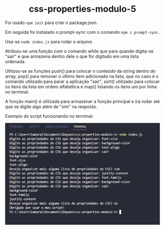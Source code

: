 <h1 align="center">css-properties-modulo-5</h1>

Foi usado `npm init` para criar o package.json.

Em seguida foi instalado o prompt-sync com o comando `npm i prompt-sync`.

Usa-se `node index.js` para rodar o arquivo.

Atribuiu-se uma função com o comando while que para quando digita-se "sair" e que armazena dentro dele o que for digitado em uma lista ordenada.

Utilizou-se as funções push() para colocar o conteúdo da string dentro do array, pop() para remover o último item adicionado na lista, que no caso é o comando utilizado para parar a aplicação "sair", sort() utilizado para colocar os itens da lista em ordem alfabética e map() listando os itens um por linha no terminal.

A função main() é utilizada para armazenar a função principal e irá rodar até que se digite algo além de "sim" na resposta.


Exemplo do script funcionando no terminal:<br>
<p align="center"><img src="./images/cssPropsterminal.png" /></p>
